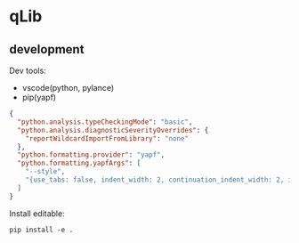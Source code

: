 # qLib

## development

Dev tools:

- vscode(python, pylance)
- pip(yapf)

```json
{
  "python.analysis.typeCheckingMode": "basic",
  "python.analysis.diagnosticSeverityOverrides": {
    "reportWildcardImportFromLibrary": "none"
  },
  "python.formatting.provider": "yapf",
  "python.formatting.yapfArgs": [
    "--style",
    "{use_tabs: false, indent_width: 2, continuation_indent_width: 2, indent_blank_lines: false, column_limit: 120, spaces_before_comment: 1, blank_lines_around_top_level_definition: 1}"
  ]
}
```

Install editable:

`pip install -e .`
